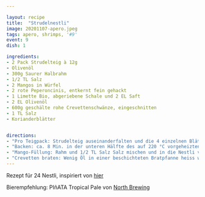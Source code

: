 ```yaml
---

layout: recipe
title:  "Strudelnestli"
image: 20201107-apero.jpeg
tags: apero, shrimps, '#9'
event: 9
dish: 1

ingredients:
- 2 Pack Strudelteig à 12g
- Olivenöl
- 300g Saurer Halbrahm
- 1/2 TL Salz
- 2 Mangos in Würfel
- 2 rote Peperoncinis, entkernt fein gehackt
- 1 Limette Bio, abgeriebene Schale und 2 EL Saft
- 2 EL Olivenöl
- 600g geschälte rohe Crevettenschwänze, eingeschnitten
- 1 TL Salz
- Korianderblätter


directions:
- "Pro Teigpack: Strudelteig auseinanderfalten und die 4 einzelnen Blätter trennen, jedes mit wenig Olivenöl bestreichen und alle 4 aufeinanderlegen, in 12 Rechtecke schneiden. Die Rechtecke auf ein Backblech oder in eine Muffinform geben um die Nestliform zu erhalten."
- "Backen: ca. 8 Min. in der unteren Hälfte des auf 220 °C vorgeheizten Ofens. Herausnehmen, etwas abkühlen, aus dem Blech nehmen, auskühlen."
- "Mango-Füllung: Rahm und 1/2 TL Salz Salz mischen und in die Nestli verteilen. Mango, Peperoncinis Limettenschale, Limettensaft und 2 EL Olivenöl in schüssel vermischen und auf die Creme verteilen."
- "Crevetten braten: Wenig Öl in einer beschichteten Bratpfanne heiss werden lassen. Crevetten portionenweise je ca. 2 Min. braten, salzen, auf die Füllung legen. Koriander darüberstreuen."
---
```


Rezept für 24 Nestli, inspiriert von [hier](https://fooby.ch/de/rezepte/12088/apero-strudelnestli)

Bierempfehlung: PIñATA Tropical Pale von [North Brewing](https://www.northbrewing.com)
